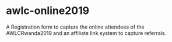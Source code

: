 # awlc-online2019
A Registration form to capture the online attendees of the AWLCRwanda2019 and an affiliate link system to capture referrals.

